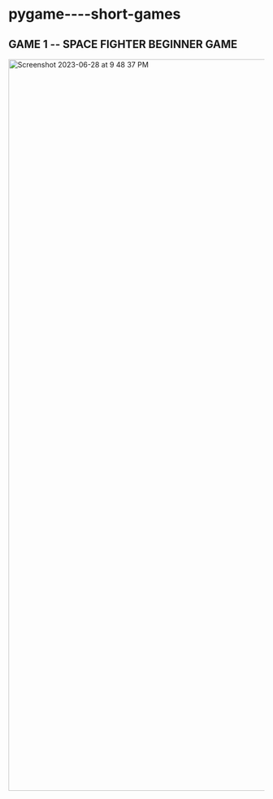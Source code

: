 # pygame----short-games

## GAME 1 -- SPACE FIGHTER BEGINNER GAME

<img width="1440" alt="Screenshot 2023-06-28 at 9 48 37 PM" src="https://github.com/abrartarafder/pygame----short-games/assets/95165049/f8eb8cb2-8407-4541-8fdf-0c2077bdf0b4">
